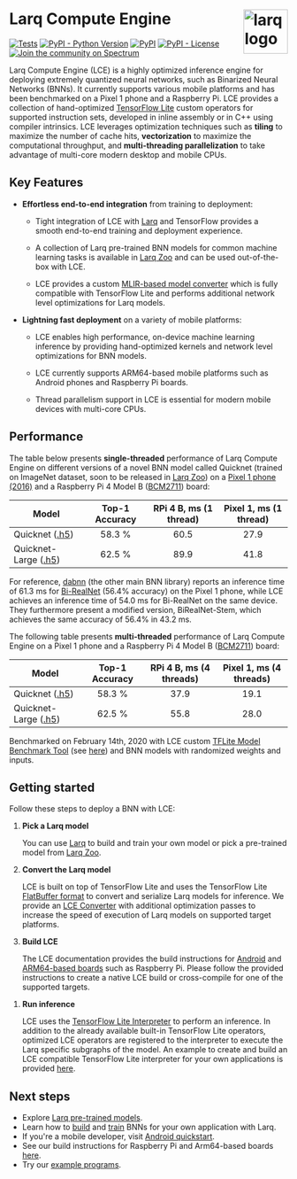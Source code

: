 # Larq Compute Engine <img src="https://user-images.githubusercontent.com/13285808/74535800-84017780-4f2e-11ea-9169-52f5ac83d685.png" alt="larq logo" height="80px" align="right" />

[![Tests](https://github.com/larq/compute-engine/workflows/Tests/badge.svg)](https://github.com/larq/compute-engine/actions?workflow=Tests) [![PyPI - Python Version](https://img.shields.io/pypi/pyversions/larq-compute-engine.svg)](https://pypi.org/project/larq-compute-engine/) [![PyPI](https://img.shields.io/pypi/v/larq-compute-engine.svg)](https://pypi.org/project/larq-compute-engine/) [![PyPI - License](https://img.shields.io/pypi/l/larq-compute-engine.svg)](https://github.com/larq/compute-engine/blob/master/LICENSE) [![Join the community on Spectrum](https://withspectrum.github.io/badge/badge.svg)](https://spectrum.chat/larq)

Larq Compute Engine (LCE) is a highly optimized inference engine for deploying
extremely quantized neural networks, such as
Binarized Neural Networks (BNNs). It currently supports various mobile platforms
and has been benchmarked on a Pixel 1 phone and a Raspberry Pi.
LCE provides a collection of hand-optimized [TensorFlow Lite](https://www.tensorflow.org/lite)
custom operators for supported instruction sets, developed in inline assembly or in C++
using compiler intrinsics. LCE leverages optimization techniques
such as **tiling** to maximize the number of cache hits, **vectorization** to maximize
the computational throughput, and **multi-threading parallelization** to take
advantage of multi-core modern desktop and mobile CPUs.

## Key Features

- **Effortless end-to-end integration** from training to deployment:

  - Tight integration of LCE with [Larq](https://larq.dev) and
    TensorFlow provides a smooth end-to-end training and deployment experience.

  - A collection of Larq pre-trained BNN models for common machine learning tasks
    is available in [Larq Zoo](https://docs.larq.dev/zoo/)
    and can be used out-of-the-box with LCE.

  - LCE provides a custom [MLIR-based model converter](https://docs.larq.dev/compute-engine/converter) which
    is fully compatible with TensorFlow Lite and performs additional
    network level optimizations for Larq models.

- **Lightning fast deployment** on a variety of mobile platforms:

  - LCE enables high performance, on-device machine learning inference by
    providing hand-optimized kernels and network level optimizations for BNN models.

  - LCE currently supports ARM64-based mobile platforms such as Android phones
    and Raspberry Pi boards.

  - Thread parallelism support in LCE is essential for modern mobile devices with
    multi-core CPUs.

## Performance

The table below presents **single-threaded** performance of Larq Compute Engine on
different versions of a novel BNN model called Quicknet (trained on ImageNet dataset, soon to be released in [Larq Zoo](https://docs.larq.dev/zoo/))
on a [Pixel 1 phone (2016)](https://support.google.com/pixelphone/answer/7158570?hl=en-GB)
and a Raspberry Pi 4 Model B ([BCM2711](https://www.raspberrypi.org/documentation/hardware/raspberrypi/bcm2711/README.md)) board:

| Model                                                                                            | Top-1 Accuracy | RPi 4 B, ms (1 thread) | Pixel 1, ms (1 thread) |
| ------------------------------------------------------------------------------------------------ | :------------: | :--------------------: | :--------------------: |
| Quicknet ([.h5](https://github.com/larq/zoo/releases/download/Quicknet/quicknet.h5))             |     58.3 %     |          60.5          |          27.9          |
| Quicknet-Large ([.h5](https://github.com/larq/zoo/releases/download/Quicknet/quicknet_large.h5)) |     62.5 %     |          89.9          |          41.8          |

For reference, [dabnn](https://github.com/JDAI-CV/dabnn) (the other main BNN library) reports an inference time of 61.3 ms for [Bi-RealNet](https://docs.larq.dev/larq/api/larq_zoo/#birealnet) (56.4% accuracy) on the Pixel 1 phone,
while LCE achieves an inference time of 54.0 ms for Bi-RealNet on the same device.
They furthermore present a modified version, BiRealNet-Stem, which achieves the same accuracy of 56.4% in 43.2 ms.

The following table presents **multi-threaded** performance of Larq Compute Engine on
a Pixel 1 phone and a Raspberry Pi 4 Model B ([BCM2711](https://www.raspberrypi.org/documentation/hardware/raspberrypi/bcm2711/README.md))
board:

| Model                                                                                            | Top-1 Accuracy | RPi 4 B, ms (4 threads) | Pixel 1, ms (4 threads) |
| ------------------------------------------------------------------------------------------------ | :------------: | :---------------------: | :---------------------: |
| Quicknet ([.h5](https://github.com/larq/zoo/releases/download/Quicknet/quicknet.h5))             |     58.3 %     |          37.9           |          19.1           |
| Quicknet-Large ([.h5](https://github.com/larq/zoo/releases/download/Quicknet/quicknet_large.h5)) |     62.5 %     |          55.8           |          28.0           |

Benchmarked on February 14th, 2020 with LCE custom
[TFLite Model Benchmark Tool](https://github.com/tensorflow/tensorflow/tree/master/tensorflow/lite/tools/benchmark)
(see [here](https://github.com/larq/compute-engine/tree/master/larq_compute_engine/tflite/benchmark))
and BNN models with randomized weights and inputs.

## Getting started

Follow these steps to deploy a BNN with LCE:

1. **Pick a Larq model**

   You can use [Larq](https://larq.dev) to build and train your own
   model or pick a pre-trained model from [Larq Zoo](https://docs.larq.dev/zoo/).

1. **Convert the Larq model**

   LCE is built on top of TensorFlow Lite and uses the TensorFlow Lite
   [FlatBuffer format](https://google.github.io/flatbuffers/)
   to convert and serialize Larq models for inference.
   We provide an [LCE Converter](https://docs.larq.dev/compute-engine/converter) with additional
   optimization passes to increase the speed of execution of Larq models
   on supported target platforms.

1. **Build LCE**

   The LCE documentation provides the build instructions for [Android](https://docs.larq.dev/compute-engine/quickstart_android)
   and [ARM64-based boards](https://docs.larq.dev/compute-engine/build_arm) such as Raspberry Pi.
   Please follow the provided instructions to create a native LCE build
   or cross-compile for one of the supported targets.

1) **Run inference**

   LCE uses the [TensorFlow Lite Interpreter](https://www.tensorflow.org/lite/guide/inference)
   to perform an inference. In addition to the already available built-in
   TensorFlow Lite operators, optimized LCE operators are registered to the interpreter
   to execute the Larq specific subgraphs of the model. An example to create
   and build an LCE compatible TensorFlow Lite interpreter for your own
   applications is provided [here](https://docs.larq.dev/compute-engine/inference).

## Next steps

- Explore [Larq pre-trained models](https://docs.larq.dev/larq/api/larq_zoo).
- Learn how to [build](https://larq.dev/larq/guides/bnn-architecture/) and
  [train](https://larq.dev/larq/guides/bnn-optimization/) BNNs for your own
  application with Larq.
- If you're a mobile developer, visit [Android quickstart](https://docs.larq.dev/compute-engine/quickstart_android).
- See our build instructions for Raspberry Pi and Arm64-based boards [here](https://docs.larq.dev/compute-engine/build_arm).
- Try our [example programs](https://github.com/larq/compute-engine/tree/master/examples).
